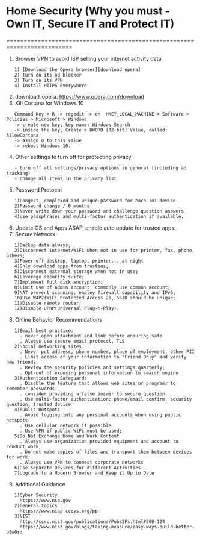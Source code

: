 # Home Security (Why you must - Own IT, Secure IT and Protect IT)
=========================================================================
1. Browser VPN to avoid ISP selling your internet activity data
```
   1) [Download the Opera browser][download_opera]
   2) Turn on its ad blocker
   3) Turn on its VPN
   4) Install HTTPS Everywhere
```
2. download_opera: https://www.opera.com/download
3. Kill Cortana for Windows 10
```
   Command Key + R -> regedit -> on  HKEY_LOCAL_MACHINE > Software > Policies > Microsoft > Windows
   -> create new key, key name: Windows Search
   -> inside the key, Create a DWORD (32-bit) Value, called: AllowCortana
   -> assign 0 to this value
   -> reboot Windows 10.
```
4. Other settings to turn off for protecting privacy
```
   - turn off all settings/privacy options in general (including ad tracking)
   - change all items in the privacy list
```
5. Password Protocol
```
   1)Longest, complexed and unique password for each IoT device
   2)Password change / 6 months
   3)Never write down your password and challenge question answers
   4)Use passphrases and multi-factor authentication if available.
```
6. Update OS and Apps ASAP, enable auto update for trusted apps.
7. Secure Network
```
   1)Backup data always;
   2)Disconnect internet/WiFi when not in use for printer, fax, phone, others;
   3)Power off desktop, laptop, printer... at night
   4)Only download apps from trustees;
   5)Disconnect external storage when not in use;
   6)Leverage security suite;
   7)Implement full disk encryption;
   8)Limit use of Admin account, commonly use common account;
   9)NAT prevent scanning, employ firewall capability and IPv6;
   10)Use WAP2(WiFi Protected Access 2), SSID should be unique;
   11)Disable remote router;
   12)Disable UPnP(Universal Plug-n-Play).
```
8. Online Behavior Recommendations
```
   1)Email best practice: 
     . never open attachment and link before ensuring safe
	 . Always use secure email protocol, TLS
   2)Social networking sites
     . Never put address, phone number, place of employment, other PII
	 . Limit access of your information to "Friend Only" and verify new friends
	 . Review the security policies and settings quarterly;
	 . Opt-out of exposing personal information to search engine
   3)Authentication Safeguards
     . Disable the feature that allows web sites or programs to remember passwords
	 . consider providing a false answer to secure question
	 . Use multi-factor authentication: phone/email confirm, security question, trusted device
   4)Public Hotspots
     . Avoid logging into any personal accounts when using public hotspots
	 . Use cellular network if possible
	 . Use VPN if public WiFi must be used;
   5)Do Not Exchange Home and Work Content
     . Always use organization provided equipment and account to conduct work;
	 . Do not make copies of files and transport them between devices for work;
	 . Always use VPN to connect corporate networks
   6)Use Separate Devices for different Activities
   7)Upgrade to a Modern Browser and Keep it Up to Date
```
9. Additional Guidance
```
   1)Cyber Security
     https://www.nsa.gov
   2)General topics
     https://www.niap-ccevs.org/pp
   3)NIST
     http://csrc.nist.gov/publications/PubsSPs.html#800-124
     https://www.nist.gov/blogs/taking-measure/easy-ways-build-better-p5w0rd
```